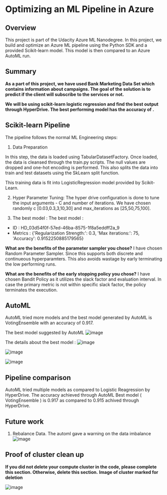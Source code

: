 # Optimizing an ML Pipeline in Azure

## Overview
This project is part of the Udacity Azure ML Nanodegree.
In this project, we build and optimize an Azure ML pipeline using the Python SDK and a provided Scikit-learn model.
This model is then compared to an Azure AutoML run.

## Summary
**As a part of this project, we have used Bank Marketing Data Set which contains information about campaigns. The goal of the solution is to predict if the client will subscribe to the services or not.**

**We will be using scikit-learn logistic regression and find the best output through HyperDrive. The best performing model has the accuracy of .**

## Scikit-learn Pipeline
The pipeline follows the normal ML Engineering steps: 

1. Data Preparation

In this step, the data is loaded using TabularDatasetFactory. 
Once loaded, the data is cleansed through the train.py scripts. The null values are dropped and one-hot encoding is performed. This also splits the data into train and test datasets using the SkLearn split function. 

This training data is fit into LogisticRegression model provided by Scikit-Learn. 

2. Hyper Parameter Tuning: 
The hyper drive configuration is done to tune the input arguments - C and number of iterations. We have chosen randomly c [0.03,0.3,3,10,30] and max_iterations as [25,50,75,100].

3. The best model : 
The best model : 
 - ID :  HD_03d54f0f-57ed-46ba-8575-1f8a5eddff2a_9
 - Metrics :  {'Regularization Strength:': 0.3, 'Max iterations:': 75, 'Accuracy': 0.9152250885179565}

**What are the benefits of the parameter sampler you chose?**
I have chosen Random Parameter Sampler. Since this supports both discrete and continueous hyperparamters. This also avoids wastage by early terminating the low performing runs. 

**What are the benefits of the early stopping policy you chose?**
I have chosen Bandit Policy as it utilizes the slack factor and evaluation interval. In case the primary metric is not within specific slack factor, the policy terminates the execution. 

## AutoML
AutoML tried more models and the best model generated by AutoML is VotingEnsemble with an accuracy of 0.917. 

The best model suggested by AutoML 
![image](https://user-images.githubusercontent.com/25560357/121783016-2fc1e280-cbca-11eb-9e8b-2d046700b291.png)

The details about the best model : 
![image](https://user-images.githubusercontent.com/25560357/121783078-5f70ea80-cbca-11eb-89de-ef24a3b3d69c.png)

![image](https://user-images.githubusercontent.com/25560357/121783121-8f1ff280-cbca-11eb-81cf-418f95af4eee.png)

![image](https://user-images.githubusercontent.com/25560357/121785295-a369ec80-cbd6-11eb-93ae-1de606c3e617.png)


## Pipeline comparison
AutoML tried multiple models as compared to Logistic Reagression by HyperDrive. The accuracy achieved through AutoML Best model ( VotingEnsemble ) is 0.917 as compared to 0.915 achived through HyperDrive. 

## Future work
1. Rebalance Data. The automl gave a warning on the data imbalance
![image](https://user-images.githubusercontent.com/25560357/121785230-2b9bc200-cbd6-11eb-99b4-a592e2166664.png)


## Proof of cluster clean up
**If you did not delete your compute cluster in the code, please complete this section. Otherwise, delete this section.**
**Image of cluster marked for deletion**

![image](https://user-images.githubusercontent.com/25560357/121782979-f6897280-cbc9-11eb-9517-b46c8f9da825.png)

